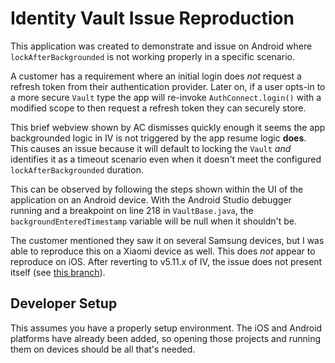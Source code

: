 # Identity Vault Issue Reproduction
This application was created to demonstrate and issue on Android where `lockAfterBackgrounded` is not working properly in a specific scenario.

A customer has a requirement where an initial login does _not_ request a refresh token from their authentication provider. Later on, if a user opts-in to a more secure `Vault` type the app will re-invoke `AuthConnect.login()` with a modified scope to then request a refresh token they can securely store.

This brief webview shown by AC dismisses quickly enough it seems the app backgrounded logic in IV is not triggered by the app resume logic **does**. This causes an issue because it will default to locking the `Vault` _and_ identifies it as a timeout scenario even when it doesn't meet the configured `lockAfterBackgrounded` duration.

This can be observed by following the steps shown within the UI of the application on an Android device. With the Android Studio debugger running and a breakpoint on line 218 in `VaultBase.java`, the `backgroundEnteredTimestamp` variable will be null when it shouldn't be.

The customer mentioned they saw it on several Samsung devices, but I was able to reproduce this on a Xiaomi device as well. This does _not_ appear to reproduce on iOS. After reverting to v5.11.x of IV, the issue does not present itself (see [this branch](https://github.com/jameson-w-taylor/iv-background-lock-issue/tree/iv-5.11.x)).

## Developer Setup
This assumes you have a properly setup environment. The iOS and Android platforms have already been added, so opening those projects and running them on devices should be all that's needed.